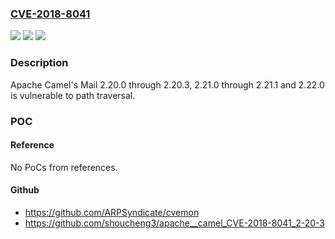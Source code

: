 ### [CVE-2018-8041](https://cve.mitre.org/cgi-bin/cvename.cgi?name=CVE-2018-8041)
![](https://img.shields.io/static/v1?label=Product&message=Apache%20Camel&color=blue)
![](https://img.shields.io/static/v1?label=Version&message=Camel%202.20.0%20to%202.20.3%2C%20Camel%202.21.0%20to%202.21.1%20and%20Camel%202.22.0%20&color=brightgreen)
![](https://img.shields.io/static/v1?label=Vulnerability&message=Path%20traversal&color=brightgreen)

### Description

Apache Camel's Mail 2.20.0 through 2.20.3, 2.21.0 through 2.21.1 and 2.22.0 is vulnerable to path traversal.

### POC

#### Reference
No PoCs from references.

#### Github
- https://github.com/ARPSyndicate/cvemon
- https://github.com/shoucheng3/apache__camel_CVE-2018-8041_2-20-3

